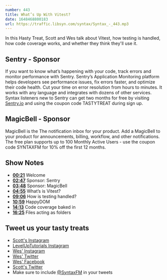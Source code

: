 ```yaml
---
number: 443
title: What’s Up With Vitest?
date: 1648468800183
url: https://traffic.libsyn.com/syntax/Syntax_-_443.mp3
---
```


In this Hasty Treat, Scott and Wes talk about Vitest, how testing is handled, how code coverage works, and whether they think they'll use it.

## Sentry - Sponsor

If you want to know what’s happening with your code, track errors and monitor performance with Sentry. Sentry’s Application Monitoring platform helps developers see performance issues, fix errors faster, and optimize their code health. Cut your time on error resolution from hours to minutes. It works with any language and integrates with dozens of other services. Syntax listeners new to Sentry can get two months for  free by visiting [Sentry.io](https://sentry.io) and using the coupon code TASTYTREAT during sign up.

## MagicBell - Sponsor

MagicBell is the The notification inbox for your product. Add a MagicBell to your product for announcements, billing, workflow, and other notifications. The free plan supports up to 100 Monthly Active Users - use the coupon code SYNTAXFM for 10% off the first 12 months.

## Show Notes

* **[00:21](#t=00:21)** Welcome
* **[02:47](#t=02:47)** Sponsor: Sentry
* **[03:48](#t=03:48)** Sponsor: MagicBell
* **[04:55](#t=04:55)** What’s is Vitest?
* **[09:06](#t=09:06)** How is testing handled?
* **[10:59](#t=10:59)** HappyDOM
* **[14:13](#t=14:13)** Code coverage baked in
* **[16:25](#t=16:25)** Files acting as folders

## Tweet us your tasty treats

* [Scott's Instagram](https://www.instagram.com/stolinski/)
* [LevelUpTutorials Instagram](https://www.instagram.com/LevelUpTutorials/)
* [Wes' Instagram](https://www.instagram.com/wesbos/)
* [Wes' Twitter](https://twitter.com/wesbos)
* [Wes' Facebook](https://www.facebook.com/wesbos.developer)
* [Scott's Twitter](https://twitter.com/stolinski)
* Make sure to include [@SyntaxFM](https://twitter.com/SyntaxFM) in your tweets
